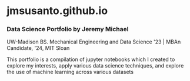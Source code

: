 # jmsusanto.github.io
### Data Science Portfolio by Jeremy Michael
UW-Madison BS. Mechanical Engineering and Data Science '23 | MBAn Candidate, '24, MIT Sloan   

This portfolio is a compilation of jupyter notebooks which I created to explore my interests, apply various data science techniques, and explore the use of machine learning across various datasets

